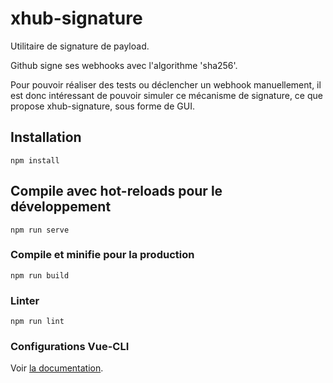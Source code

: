 # xhub-signature

Utilitaire de signature de payload.  

Github signe ses webhooks avec l'algorithme 'sha256'.  

Pour pouvoir réaliser des tests ou déclencher un webhook manuellement, il est donc intéressant de pouvoir simuler ce mécanisme de signature, ce que propose xhub-signature, sous forme de GUI.

## Installation

```
npm install
```

## Compile avec hot-reloads pour le développement
```
npm run serve
```

### Compile et minifie pour la production
```
npm run build
```

### Linter
```
npm run lint
```

### Configurations Vue-CLI
Voir [la documentation](https://cli.vuejs.org/config/).

